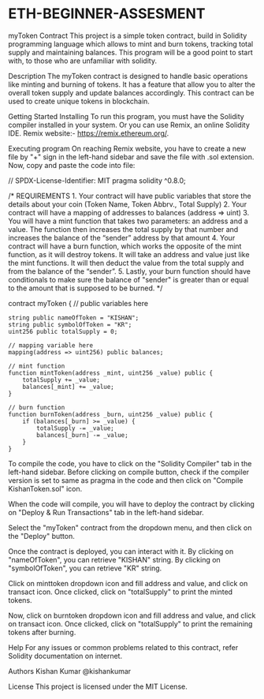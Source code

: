 # ETH-BEGINNER-ASSESMENT
myToken Contract
This project is a simple token contract, build in Solidity programming language which allows to mint and burn tokens, tracking total supply and maintaining balances. This program will be a good point to start with, to those who are unfamiliar with solidity.

Description
The myToken contract is designed to handle basic operations like minting and burning of tokens. It has a feature that allow you to alter the overall token supply and update balances accordingly. This contract can be used to create unique tokens in blockchain.

Getting Started
Installing
To run this program, you must have the Solidity compiler installed in your system. Or you can use Remix, an online Solidity IDE. Remix website:- https://remix.ethereum.org/.

Executing program
On reaching Remix website, you have to create a new file by "+" sign in the left-hand sidebar and save the file with .sol extension. Now, copy and paste the code into file:

// SPDX-License-Identifier: MIT
pragma solidity ^0.8.0;

/*
       REQUIREMENTS
    1. Your contract will have public variables that store the details about your coin (Token Name, Token Abbrv., Total Supply)
    2. Your contract will have a mapping of addresses to balances (address => uint)
    3. You will have a mint function that takes two parameters: an address and a value. 
       The function then increases the total supply by that number and increases the balance 
       of the “sender” address by that amount
    4. Your contract will have a burn function, which works the opposite of the mint function, as it will destroy tokens. 
       It will take an address and value just like the mint functions. It will then deduct the value from the total supply 
       and from the balance of the “sender”.
    5. Lastly, your burn function should have conditionals to make sure the balance of "sender" is greater than or equal 
       to the amount that is supposed to be burned.
*/

contract myToken {
    // public variables here

    string public nameOfToken = "KISHAN";
    string public symbolOfToken = "KR";
    uint256 public totalSupply = 0;

    // mapping variable here
    mapping(address => uint256) public balances;

    // mint function
    function mintToken(address _mint, uint256 _value) public {
        totalSupply += _value;
        balances[_mint] += _value;
    }

    // burn function
    function burnToken(address _burn, uint256 _value) public {
        if (balances[_burn] >= _value) {
            totalSupply -= _value;
            balances[_burn] -= _value;
        }
    }
To compile the code, you have to click on the "Solidity Compiler" tab in the left-hand sidebar. Before clicking on compile button, check if the compiler version is set to same as pragma in the code and then click on "Compile KishanToken.sol" icon.

When the code will compile, you will have to deploy the contract by clicking on "Deploy & Run Transactions" tab in the left-hand sidebar.

Select the "myToken" contract from the dropdown menu, and then click on the "Deploy" button.

Once the contract is deployed, you can interact with it. By clicking on "nameOfToken", you can retrieve "KISHAN" string. By clicking on "symbolOfToken", you can retrieve "KR" string.

Click on minttoken dropdown icon and fill address and value, and click on transact icon. Once clicked, click on "totalSupply" to print the minted tokens.

Now, click on burntoken dropdown icon and fill address and value, and click on transact icon. Once clicked, click on "totalSupply" to print the remaining tokens after burning.

Help
For any issues or common problems related to this contract, refer Solidity documentation on internet.

Authors
Kishan Kumar
@kishankumar

License
This project is licensed under the MIT License.
